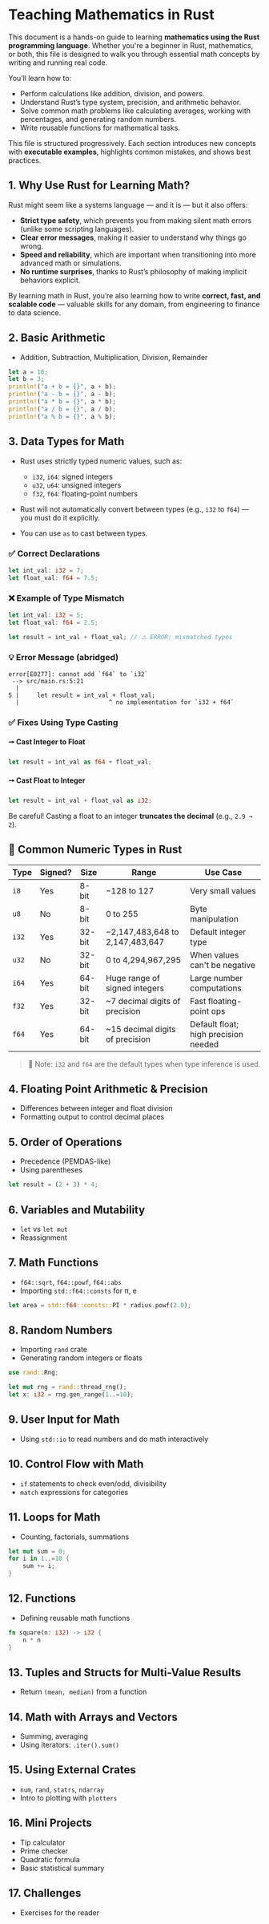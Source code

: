 # Teaching Mathematics in Rust

This document is a hands-on guide to learning **mathematics using the Rust programming language**. Whether you're a beginner in Rust, mathematics, or both, this file is designed to walk you through essential math concepts by writing and running real code.

You’ll learn how to:

* Perform calculations like addition, division, and powers.
* Understand Rust’s type system, precision, and arithmetic behavior.
* Solve common math problems like calculating averages, working with percentages, and generating random numbers.
* Write reusable functions for mathematical tasks.

This file is structured progressively. Each section introduces new concepts with **executable examples**, highlights common mistakes, and shows best practices.

## 1. Why Use Rust for Learning Math?

Rust might seem like a systems language — and it is — but it also offers:

* **Strict type safety**, which prevents you from making silent math errors (unlike some scripting languages).
* **Clear error messages**, making it easier to understand why things go wrong.
* **Speed and reliability**, which are important when transitioning into more advanced math or simulations.
* **No runtime surprises**, thanks to Rust’s philosophy of making implicit behaviors explicit.

By learning math in Rust, you’re also learning how to write **correct, fast, and scalable code** — valuable skills for any domain, from engineering to finance to data science.

## 2. **Basic Arithmetic**

* Addition, Subtraction, Multiplication, Division, Remainder

```rust
let a = 10;
let b = 3;
println!("a + b = {}", a + b);
println!("a - b = {}", a - b);
println!("a * b = {}", a * b);
println!("a / b = {}", a / b);
println!("a % b = {}", a % b);
```

## 3. **Data Types for Math**

* Rust uses strictly typed numeric values, such as:

  * `i32`, `i64`: signed integers
  * `u32`, `u64`: unsigned integers
  * `f32`, `f64`: floating-point numbers
* Rust will not automatically convert between types (e.g., `i32` to `f64`) — you must do it explicitly.
* You can use `as` to cast between types.

### ✅ Correct Declarations

```rust
let int_val: i32 = 7;
let float_val: f64 = 7.5;
```

### ❌ Example of Type Mismatch

```rust
let int_val: i32 = 5;
let float_val: f64 = 2.5;

let result = int_val + float_val; // ⚠️ ERROR: mismatched types
```

### 💡 Error Message (abridged)

```text
error[E0277]: cannot add `f64` to `i32`
 --> src/main.rs:5:21
  |
5 |     let result = int_val + float_val;
  |                         ^ no implementation for `i32 + f64`
```

### ✅ Fixes Using Type Casting

#### 🠖 Cast Integer to Float

```rust
let result = int_val as f64 + float_val;
```

#### 🠖 Cast Float to Integer

```rust
let result = int_val + float_val as i32;
```

Be careful! Casting a float to an integer **truncates the decimal** (e.g., `2.9 → 2`).

## 🔢 Common Numeric Types in Rust

| Type  | Signed? | Size   | Range                            | Use Case                             |
| ----- | ------- | ------ | -------------------------------- | ------------------------------------ |
| `i8`  | Yes     | 8-bit  | −128 to 127                      | Very small values                    |
| `u8`  | No      | 8-bit  | 0 to 255                         | Byte manipulation                    |
| `i32` | Yes     | 32-bit | −2,147,483,648 to 2,147,483,647  | Default integer type                 |
| `u32` | No      | 32-bit | 0 to 4,294,967,295               | When values can't be negative        |
| `i64` | Yes     | 64-bit | Huge range of signed integers    | Large number computations            |
| `f32` | Yes     | 32-bit | \~7 decimal digits of precision  | Fast floating-point ops              |
| `f64` | Yes     | 64-bit | \~15 decimal digits of precision | Default float; high precision needed |

> 📝 Note: `i32` and `f64` are the default types when type inference is used.


## 4. **Floating Point Arithmetic & Precision**

* Differences between integer and float division
* Formatting output to control decimal places

## 5. **Order of Operations**

* Precedence (PEMDAS-like)
* Using parentheses

```rust
let result = (2 + 3) * 4;
```

## 6. **Variables and Mutability**

* `let` vs `let mut`
* Reassignment

## 7. **Math Functions**

* `f64::sqrt`, `f64::powf`, `f64::abs`
* Importing `std::f64::consts` for π, e

```rust
let area = std::f64::consts::PI * radius.powf(2.0);
```

## 8. **Random Numbers**

* Importing `rand` crate
* Generating random integers or floats

```rust
use rand::Rng;

let mut rng = rand::thread_rng();
let x: i32 = rng.gen_range(1..=10);
```

## 9. **User Input for Math**

* Using `std::io` to read numbers and do math interactively

## 10. **Control Flow with Math**

* `if` statements to check even/odd, divisibility
* `match` expressions for categories

## 11. **Loops for Math**

* Counting, factorials, summations

```rust
let mut sum = 0;
for i in 1..=10 {
    sum += i;
}
```

## 12. **Functions**

* Defining reusable math functions

```rust
fn square(n: i32) -> i32 {
    n * n
}
```

## 13. **Tuples and Structs for Multi-Value Results**

* Return `(mean, median)` from a function

## 14. **Math with Arrays and Vectors**

* Summing, averaging
* Using iterators: `.iter().sum()`

## 15. **Using External Crates**

* `num`, `rand`, `statrs`, `ndarray`
* Intro to plotting with `plotters`

## 16. **Mini Projects**

* Tip calculator
* Prime checker
* Quadratic formula
* Basic statistical summary

## 17. **Challenges**

* Exercises for the reader